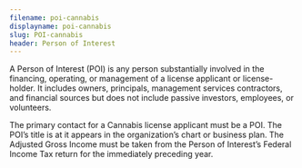 ```yaml
---
filename: poi-cannabis
displayname: poi-cannabis
slug: POI-cannabis
header: Person of Interest
---
```


A Person of Interest (POI) is any person substantially involved in the financing, operating, or management of a license applicant or license-holder. It includes owners, principals, management services contractors, and financial sources but does not include passive investors, employees, or volunteers.

The primary contact for a Cannabis license applicant must be a POI. The POI’s title is at it appears in the organization’s chart or business plan. The Adjusted Gross Income must be taken from the Person of Interest’s Federal Income Tax return for the immediately preceding year.

